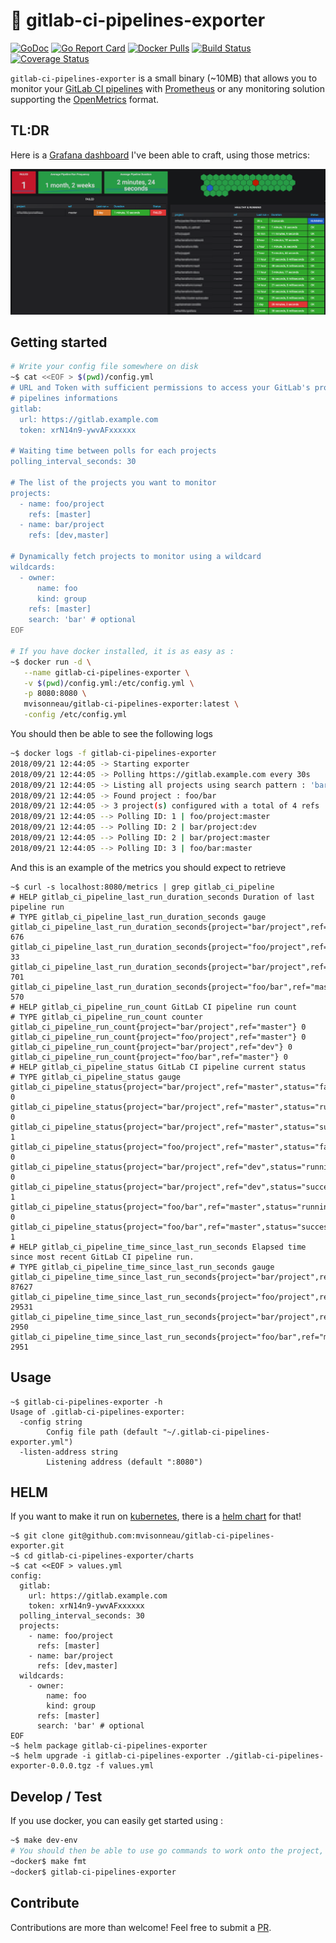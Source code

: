 # 🦊 gitlab-ci-pipelines-exporter

[![GoDoc](https://godoc.org/github.com/mvisonneau/gitlab-ci-pipelines-exporter?status.svg)](https://godoc.org/github.com/mvisonneau/gitlab-ci-pipelines-exporter/app)
[![Go Report Card](https://goreportcard.com/badge/github.com/mvisonneau/gitlab-ci-pipelines-exporter)](https://goreportcard.com/report/github.com/mvisonneau/gitlab-ci-pipelines-exporter)
[![Docker Pulls](https://img.shields.io/docker/pulls/mvisonneau/gitlab-ci-pipelines-exporter.svg)](https://hub.docker.com/r/mvisonneau/gitlab-ci-pipelines-exporter/)
[![Build Status](https://cloud.drone.io/api/badges/mvisonneau/gitlab-ci-pipelines-exporter/status.svg)](https://cloud.drone.io/mvisonneau/gitlab-ci-pipelines-exporter)
[![Coverage Status](https://coveralls.io/repos/github/mvisonneau/gitlab-ci-pipelines-exporter/badge.svg?branch=master)](https://coveralls.io/github/mvisonneau/gitlab-ci-pipelines-exporter?branch=master)

`gitlab-ci-pipelines-exporter` is a small binary (~10MB) that allows you to monitor your [GitLab CI pipelines](https://docs.gitlab.com/ee/ci/pipelines.html) with [Prometheus](https://prometheus.io/) or any monitoring solution supporting the [OpenMetrics](https://github.com/OpenObservability/OpenMetrics) format.

## TL:DR

Here is a [Grafana dashboard](https://grafana.com/grafana/dashboards/10620) I've been able to craft, using those metrics:

![grafana_dashboard](/docs/images/grafana_dashboard.png)

## Getting started

```bash
# Write your config file somewhere on disk
~$ cat <<EOF > $(pwd)/config.yml
# URL and Token with sufficient permissions to access your GitLab's projects
# pipelines informations
gitlab:
  url: https://gitlab.example.com
  token: xrN14n9-ywvAFxxxxxx

# Waiting time between polls for each projects
polling_interval_seconds: 30

# The list of the projects you want to monitor
projects:
  - name: foo/project
    refs: [master]
  - name: bar/project
    refs: [dev,master]

# Dynamically fetch projects to monitor using a wildcard
wildcards:
  - owner:
      name: foo
      kind: group
    refs: [master]
    search: 'bar' # optional
EOF

# If you have docker installed, it is as easy as :
~$ docker run -d \
   --name gitlab-ci-pipelines-exporter \
   -v $(pwd)/config.yml:/etc/config.yml \
   -p 8080:8080 \
   mvisonneau/gitlab-ci-pipelines-exporter:latest \
   -config /etc/config.yml
```

You should then be able to see the following logs

```bash
~$ docker logs -f gitlab-ci-pipelines-exporter
2018/09/21 12:44:05 -> Starting exporter
2018/09/21 12:44:05 -> Polling https://gitlab.example.com every 30s
2018/09/21 12:44:05 -> Listing all projects using search pattern : 'bar' with owner 'foo' (group)
2018/09/21 12:44:05 -> Found project : foo/bar
2018/09/21 12:44:05 -> 3 project(s) configured with a total of 4 refs
2018/09/21 12:44:05 --> Polling ID: 1 | foo/project:master
2018/09/21 12:44:05 --> Polling ID: 2 | bar/project:dev
2018/09/21 12:44:05 --> Polling ID: 2 | bar/project:master
2018/09/21 12:44:05 --> Polling ID: 3 | foo/bar:master
```

And this is an example of the metrics you should expect to retrieve

```
~$ curl -s localhost:8080/metrics | grep gitlab_ci_pipeline
# HELP gitlab_ci_pipeline_last_run_duration_seconds Duration of last pipeline run
# TYPE gitlab_ci_pipeline_last_run_duration_seconds gauge
gitlab_ci_pipeline_last_run_duration_seconds{project="bar/project",ref="master"} 676
gitlab_ci_pipeline_last_run_duration_seconds{project="foo/project",ref="master"} 33
gitlab_ci_pipeline_last_run_duration_seconds{project="bar/project",ref="dev"} 701
gitlab_ci_pipeline_last_run_duration_seconds{project="foo/bar",ref="master"} 570
# HELP gitlab_ci_pipeline_run_count GitLab CI pipeline run count
# TYPE gitlab_ci_pipeline_run_count counter
gitlab_ci_pipeline_run_count{project="bar/project",ref="master"} 0
gitlab_ci_pipeline_run_count{project="foo/project",ref="master"} 0
gitlab_ci_pipeline_run_count{project="bar/project",ref="dev"} 0
gitlab_ci_pipeline_run_count{project="foo/bar",ref="master"} 0
# HELP gitlab_ci_pipeline_status GitLab CI pipeline current status
# TYPE gitlab_ci_pipeline_status gauge
gitlab_ci_pipeline_status{project="bar/project",ref="master",status="failed"} 0
gitlab_ci_pipeline_status{project="bar/project",ref="master",status="running"} 0
gitlab_ci_pipeline_status{project="bar/project",ref="master",status="success"} 1
gitlab_ci_pipeline_status{project="foo/project",ref="master",status="failed"} 0
gitlab_ci_pipeline_status{project="bar/project",ref="dev",status="running"} 0
gitlab_ci_pipeline_status{project="bar/project",ref="dev",status="success"} 1
gitlab_ci_pipeline_status{project="foo/bar",ref="master",status="running"} 0
gitlab_ci_pipeline_status{project="foo/bar",ref="master",status="success"} 1
# HELP gitlab_ci_pipeline_time_since_last_run_seconds Elapsed time since most recent GitLab CI pipeline run.
# TYPE gitlab_ci_pipeline_time_since_last_run_seconds gauge
gitlab_ci_pipeline_time_since_last_run_seconds{project="bar/project",ref="master"} 87627
gitlab_ci_pipeline_time_since_last_run_seconds{project="foo/project",ref="master"} 29531
gitlab_ci_pipeline_time_since_last_run_seconds{project="bar/project",ref="dev"} 2950
gitlab_ci_pipeline_time_since_last_run_seconds{project="foo/bar",ref="master"} 2951
```

## Usage

```
~$ gitlab-ci-pipelines-exporter -h
Usage of .gitlab-ci-pipelines-exporter:
  -config string
    	Config file path (default "~/.gitlab-ci-pipelines-exporter.yml")
  -listen-address string
    	Listening address (default ":8080")
```

## HELM

If you want to make it run on [kubernetes](https://kubernetes.io/), there is a [helm chart](https://docs.helm.sh/) for that!

```
~$ git clone git@github.com:mvisonneau/gitlab-ci-pipelines-exporter.git
~$ cd gitlab-ci-pipelines-exporter/charts
~$ cat <<EOF > values.yml
config:
  gitlab:
    url: https://gitlab.example.com
    token: xrN14n9-ywvAFxxxxxx
  polling_interval_seconds: 30
  projects:
    - name: foo/project
      refs: [master]
    - name: bar/project
      refs: [dev,master]
  wildcards:
    - owner:
        name: foo
        kind: group
      refs: [master]
      search: 'bar' # optional
EOF
~$ helm package gitlab-ci-pipelines-exporter
~$ helm upgrade -i gitlab-ci-pipelines-exporter ./gitlab-ci-pipelines-exporter-0.0.0.tgz -f values.yml
```

## Develop / Test

If you use docker, you can easily get started using :

```bash
~$ make dev-env
# You should then be able to use go commands to work onto the project, eg:
~docker$ make fmt
~docker$ gitlab-ci-pipelines-exporter
```

## Contribute

Contributions are more than welcome! Feel free to submit a [PR](https://github.com/mvisonneau/gitlab-ci-pipelines-exporter/pulls).
